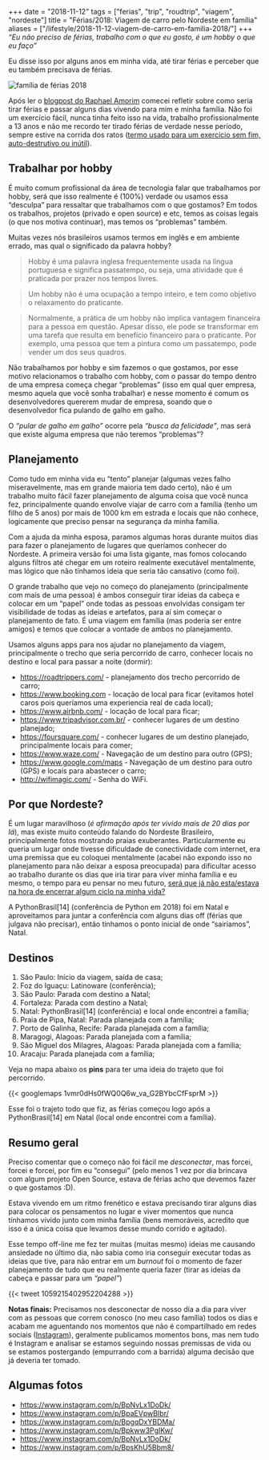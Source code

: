 +++
date = "2018-11-12"
tags = ["ferias", "trip", "roudtrip", "viagem", "nordeste"]
title = "Férias/2018: Viagem de carro pelo Nordeste em família"
aliases = ["/lifestyle/2018-11-12-viagem-de-carro-em-familia-2018/"]
+++
_“Eu não preciso de férias, trabalho com o que eu gosto, é um hobby o que eu faço”_

Eu disse isso por alguns anos em minha vida, até tirar férias e perceber que eu também precisava de férias.

![família de férias 2018](/trip-familia-2018.png#center "família de férias 2018")

Após ler o [blogpost do Raphael Amorim](https://medium.com/@raphamorim/recarregando-baterias-95bbd12b95ef) comecei refletir sobre como seria tirar férias e passar alguns dias vivendo para mim e minha família. Não foi um exercício fácil, nunca tinha feito isso na vida, trabalho profissionalmente a 13 anos e não me recordo ter tirado férias de verdade nesse período, sempre estive na corrida dos ratos ([termo usado para um exercício sem fim, auto-destrutivo ou inútil](https://en.m.wikipedia.org/wiki/Rat_race)).

## Trabalhar por hobby

É muito comum profissional da área de tecnologia falar que trabalhamos por hobby, será que isso realmente é (100%) verdade ou usamos essa “desculpa” para ressaltar que trabalhamos com o que gostamos? Em todos os trabalhos, projetos (privado e open source) e etc, temos as coisas legais (o que nos motiva continuar), mas temos os “problemas” também.

Muitas vezes nós brasileiros usamos termos em inglês e em ambiente errado, mas qual o significado da palavra hobby?

> Hobby é uma palavra inglesa frequentemente usada na língua portuguesa e significa passatempo, ou seja, uma atividade que é praticada por prazer nos tempos livres.

> Um hobby não é uma ocupação a tempo inteiro, e tem como objetivo o relaxamento do praticante.

> Normalmente, a prática de um hobby não implica vantagem financeira para a pessoa em questão. Apesar disso, ele pode se transformar em uma tarefa que resulta em benefício financeiro para o praticante. Por exemplo, uma pessoa que tem a pintura como um passatempo, pode vender um dos seus quadros.

Não trabalhamos por hobby e sim fazemos o que gostamos, por esse motivo relacionamos o trabalho com hobby, com o passar do tempo dentro de uma empresa começa chegar “problemas” (isso em qual quer empresa, mesmo aquela que você sonha trabalhar) e nesse momento é comum os desenvolvedores quererem mudar de empresa, soando que o desenvolvedor fica pulando de galho em galho.

O _“pular de galho em galho”_ ocorre pela _“busca da felicidade”_, mas será que existe alguma empresa que não teremos “problemas”?

## Planejamento

Como tudo em minha vida eu “tento” planejar (algumas vezes falho miseravelmente, mas em grande maioria tem dado certo), não é um trabalho muito fácil fazer planejamento de alguma coisa que você nunca fez, principalmente quando envolve viajar de carro com a família (tenho um filho de 5 anos) por mais de 1000 km em estrada e locais que não conhece, logicamente que preciso pensar na segurança da minha família.

Com a ajuda da minha esposa, paramos algumas horas durante muitos dias para fazer o planejamento de lugares que queríamos conhecer do Nordeste. A primeira versão foi uma lista gigante, mas fomos colocando alguns filtros até chegar em um roteiro realmente executável mentalmente, mas lógico que não tínhamos ideia que seria tão cansativo (como foi).

O grande trabalho que vejo no começo do planejamento (principalmente com mais de uma pessoa) é ambos conseguir tirar ideias da cabeça e colocar em um “papel” onde todas as pessoas envolvidas consigam ter visibilidade de todas as ideias e artefatos, para aí sim começar o planejamento de fato. É uma viagem em família (mas poderia ser entre amigos) e temos que colocar a vontade de ambos no planejamento.

Usamos alguns apps para nos ajudar no planejamento da viagem, principalmente o trecho que seria percorrido de carro, conhecer locais no destino e local para passar a noite (dormir):

* <https://roadtrippers.com/> - planejamento dos trecho percorrido de carro;
* <https://www.booking.com> - locação de local para ficar (evitamos hotel caros pois queríamos uma experiencia real de cada local);
* <https://www.airbnb.com/> - locação de local para ficar;
* <https://www.tripadvisor.com.br/> - conhecer lugares de um destino planejado;
* <https://foursquare.com/> - conhecer lugares de um destino planejado, principalmente locais para comer;
* <https://www.waze.com/> - Navegação de um destino para outro (GPS);
* <https://www.google.com/maps> - Navegação de um destino para outro (GPS) e locais para abastecer o carro;
* <http://wifimagic.com/> - Senha do WiFi.

## Por que Nordeste?

É um lugar maravilhoso (_é afirmação após ter vivido mais de 20 dias por lá_), mas existe muito conteúdo falando do Nordeste Brasileiro, principalmente fotos mostrando praias exuberantes. Particularmente eu queria um lugar onde tivesse dificuldade de conectividade com internet, era uma premissa que eu coloquei mentalmente (acabei não expondo isso no planejamento para não deixar a esposa preocupada) para dificultar acesso ao trabalho durante os dias que iria tirar para viver minha família e eu mesmo, o tempo para eu pensar no meu futuro, [será que já não esta/estava na hora de encerrar algum ciclo na minha vida?](https://avelino.run/encerrando-ciclos-viva-no-presente-n%C3%A3o-se-paralise-pelo-passado/)

A PythonBrasil\[14\] (conferência de Python em 2018) foi em Natal e aproveitamos para juntar a conferência com alguns dias off (férias que julgava não precisar), então tínhamos o ponto inicial de onde “sairíamos”, Natal.

## Destinos

 1. São Paulo: Início da viagem, saída de casa;
 2. Foz do Iguaçu: Latinoware (conferência);
 3. São Paulo: Parada com destino a Natal;
 4. Fortaleza: Parada com destino a Natal;
 5. Natal: PythonBrasil\[14\] (conferência) e local onde encontrei a família;
 6. Praia de Pipa, Natal: Parada planejada com a família;
 7. Porto de Galinha, Recife: Parada planejada com a família;
 8. Maragogi, Alagoas: Parada planejada com a família;
 9. São Miguel dos Milagres, Alagoas: Parada planejada com a família;
10. Aracaju: Parada planejada com a família;

Veja no mapa abaixo os **pins** para ter uma ideia do trajeto que foi percorrido.

{{< googlemaps 1vmr0dHs0fWQ0Q6w_va_G2BYbcCfFsprM >}}

Esse foi o trajeto todo que fiz, as férias começou logo após a PythonBrasil\[14\] em Natal (local onde encontrei com a família).

## Resumo geral

Preciso comentar que o começo não foi fácil me _desconectar_, mas forcei, forcei e forcei, por fim eu “consegui” (pelo menos 1 vez por dia brincava com algum projeto Open Source, estava de férias acho que devemos fazer o que gostamos :D).

Estava vivendo em um ritmo frenético e estava precisando tirar alguns dias para colocar os pensamentos no lugar e viver momentos que nunca tínhamos vivido junto com minha família (bens memoráveis, acredito que isso é a única coisa que levamos desse mundo corrido e agitado).

Esse tempo off-line me fez ter muitas (muitas mesmo) ideias me causando ansiedade no último dia, não sabia como iria conseguir executar todas as ideias que tive, para não entrar em um _burnout_ foi o momento de fazer planejamento de tudo que eu realmente queria fazer (tirar as ideias da cabeça e passar para um _“papel”_)

{{< tweet 1059215402952204288 >}}

**Notas finais:** Precisamos nos desconectar de nosso dia a dia para viver com as pessoas que correm conosco (no meu caso família) todos os dias e acabam me aguentando nos momentos que não é compartilhado em redes sociais ([Instagram](https://instagram.com/avelinorun)), geralmente publicamos momentos bons, mas nem tudo é Instagram e analisar se estamos seguindo nossas premissas de vida ou se estamos postergando (empurrando com a barrida) alguma decisão que já deveria ter tomado.

## Algumas fotos

* <https://www.instagram.com/p/BpNvLx1DoDk/>
* <https://www.instagram.com/p/BpaEVpwBIbr/>
* <https://www.instagram.com/p/BpgqDxYBDMa/>
* <https://www.instagram.com/p/Bpkww3PgIKw/>
* <https://www.instagram.com/p/BpNvLx1DoDk/>
* <https://www.instagram.com/p/BpsKhU5Bbm8/>
